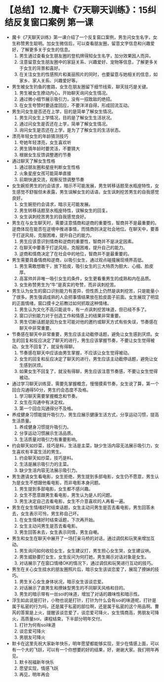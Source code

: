 # 【总结】12.魔卡《7天聊天训练》：15纠结反复窗口案例 第一课

-   魔卡《7天聊天训练》第一课介绍了一个反复窗口案例，男生问女生名字，女生称赞男生聪明。加女生微信后，可以查看朋友圈，留意文字信息和兴趣爱好，了解更多关于女生的信息。
    1.  男生通过查看女生朋友圈的登机牌得知女生名字，加分效果因人而异。
    2.  注意留意女生朋友圈中的家庭关系、兴趣爱好、宠物等信息，了解更多关于女生的背景和喜好。
    3.  在关注女生的性感照片和美丽照片的同时，也要留意与她相关的信息，如家乡、家人关系、兴趣爱好等。
-   男生被女生钓鱼的套路，女生在朋友圈留下细节线索，聊天技巧是关键。
    1.  男生被女生撩动内心，开始聊天询问女生情况。
    2.  通过微小细节展示吸引力，没有一招致敌的绝招。
    3.  在女生夸赞时要适度回应，不要洋洋自得，形成回流互动。
-   男生问女生是否还在上学，目的是简单了解女生情况。
    1.  男生问女生上学情况，目的是了解女生生活状况。
    2.  通过问女生是否还在上学，简单了解女生情况。
    3.  询问女生是否还在上学，是为了了解女生的生活状态。
-   漂亮年轻女生的年龄猜测技巧
    1.  夸她年轻漂亮，女生喜欢听
    2.  男生猜年龄时要灵活，不要猜大
    3.  根据女生反馈调整邀约节奏
-   通过聊天了解女生性格
    1.  通过朋友圈和星座判断女生性格
    2.  火象星座女孩可能简单直接
    3.  前期快速交流，观察反馈调整节奏
-   女生婉拒男生的约会请求，暗示不可能发展，男生转移话题至水瓶座特性，女生感觉不舒服但未表露，男生误解女生的话语，女生讽刺挖苦男生的自我感觉良好。 
    1.  女生婉拒约会请求，暗示无可能发展。
    2.  男生转移话题至水瓶座特性，误解女生的回复。
    3.  女生讽刺挖苦男生的自我感觉良好。
-   男生在与女生聊天时，需要注意情商和逆商的重要性，智商并不是最重要的。逆商体现在能否在逆境中推进事情，而情商则决定社会地位。在聊天中，要善于打逆风局，克服困难，提升自己的能力。
    1.  男生应该意识到情商和逆商的重要性，智商并不是决定因素。
    2.  在聊天中要善于打逆风局，克服困难，提升自己的能力。
    3.  逆商和情商决定了在社会中的地位，智商并不是最重要的。
-   男生需要具备情商和逆商，以吸引女生，通过观点碰撞展现境界高低。
    1.  男生需敢想敢干，放下脸皮，吸引女生的三大特质为胆大、心细、脸皮厚。
    2.  高富帅并非唯一吸引女生的条件，女生更看重男生的成熟和内在品质。
    3.  女生称赞男生为“牛”是真实的夸赞，而非讽刺挖苦。
-   男生认为女生的窗口识别能力有差异，但性质上仍然是讽刺挖苦，只是能量小了很多。男生强调成熟的人会把事情结果放在脸皮面子前面。女生展现了明显的正面情绪，窗口摸卡之前教过如何抓取这种情绪。
    1.  男生认为文化不高只能说牛，有一点讽刺挖苦味道，但已经不多了。
    2.  窗口识别能力对于创造工作和情感上的结果非常重要。
    3.  男生切断话题是因为女生可能对他的邀约或聊天方式有些失误，节奏感在聊天中非常重要。
-   节奏感在聊天中非常重要，男生应该主动截停话题，避免让女生感到厌烦。女生的回复和反应决定了聊天的进行，男生应该掌握节奏，不要让女生觉得被动。女生不回复了，就没有得聊。
    1.  节奏感在聊天中应该由男生掌握，不应该让女生觉得被动。
    2.  女生的回复和反应决定了聊天的进行，男生应该主动截停话题，避免让女生感到厌烦。
    3.  如果女生不回复了，就没有得聊，男生应该注意节奏感，不要让女生觉得被动。
-   通过学习聊天训练营，需要先掌握概念，慢慢摸索节奏，女生说了算，第一个回合沟通得50分，男生约会态度不及格。
    1.  学习聊天需要掌握概念和节奏。
    2.  女生在沟通中有决定权。
    3.  第一个回合沟通得分不及格。
-   养成健身习惯能提升吸引力，男生应展示健康生活方式，分享运动习惯，提高生活质量。
    1.  养成健身习惯提升吸引力。
    2.  分享运动习惯展示生活品质。
    3.  生活质量对吸引力有重要影响。
-   约会聊天如炒菜，技巧是料，生活是主菜，缺少生活内容无法展示吸引力，女生喜欢有丰富生活的男生。
    1.  约会聊天如炒菜，技巧是料。
    2.  生活是展示吸引力的主菜。
    3.  缺少生活内容无法展示吸引力。
-   男生邀请女生看电影，女生拒绝，男生提到多部电影，女生仍不愿意，男生认为是女生不想跟他看电影，而非电影本身问题。
    1.  男生提到多部电影，女生都不感兴趣。
    2.  女生不愿意跟男生看电影，男生认为是人的问题。
    3.  男生决定自己去看电影，女生不介意喜欢的人再看一遍。
-   男生在女生情绪好时结束话题，女生主动问男生是否去看电影，男生回答未去，女生表示可怜，男生称自己坏。
    1.  在女生情绪好时结束话题，下次再开始。
    2.  女生主动问男生是否去看电影。
    3.  男生回答未去，女生表示同情，男生自嘲。
-   男生和女生在聊天中展开了一场打亲马桥的对话，通过调侃和玩笑来增加互动。
    1.  男生询问如何收拾女生，女生建议打，男生担心女生哭，女生建议哄。
    2.  男生威胁要打女生，女生反问为何打她，男生揭示对话对象是女生。
    3.  对话展示了在窗口情绪OK的情况下，通过调侃和玩笑进行互动的技巧。
-   男生在关心女生挂水的朋友圈照片后，暗示女生该谈恋爱了，展现了撩妹的技巧。
    1.  男生关心女生身体状况，暗示女生该谈恋爱。
    2.  对话展示了直男生和撩妹型男生的不同聊天风格和目的。
    3.  男生的暗示带有一丝soi的味道，增加了对话的趣味性和暗示性。
-   浮生如此说是打针，小物也说是打针，打针为什么会有soi的味道呢，打针是属于私密的行为吗，还是属于私密的部位啊，还是属于私密的这个用品啊。曹芮的答案是上火，提醒该谈恋爱了，谈恋爱可降火，女生情商高，男朋友可降火，高质量soi，课程结束，下半部分明年交付。
    1.  打针为何有soi味道
    2.  谈恋爱可降火
    3.  男朋友可降火
-   默卡在这里先祝大家新年快乐，明年愿望都能够实现，至少在情感上面，可以有一个大的飞跃，可以有一个你想要的好的结果，好，谢谢大家。我们明年再见。
    1.  默卡祝福新年快乐
    2.  愿望实现，情感飞跃
    3.  再见，明年再会